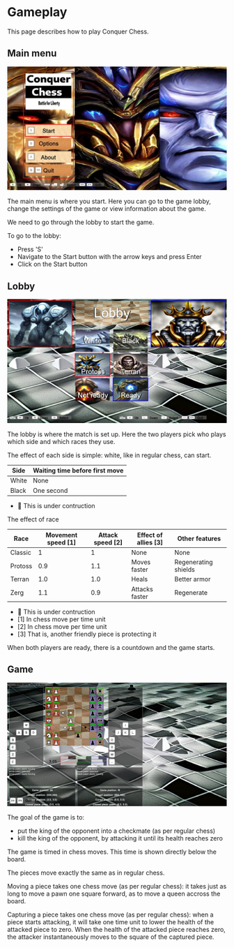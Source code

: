 # Gameplay

This page describes how to play Conquer Chess.

## Main menu

![Main menu screen v0.8](screenshots/20250619_1.jpg)

The main menu is where you start. Here you can go to the game lobby,
change the settings of the game or view information about the game.

We need to go through the lobby to start the game.

To go to the lobby:

- Press 'S'
- Navigate to the Start button with the arrow keys and press Enter
- Click on the Start button

## Lobby

![Lobby screen v0.8](screenshots/20250619_2.jpg)

The lobby is where the match is set up.
Here the two players pick who plays which side
and which races they use.

The effect of each side is simple: white, like in regular chess, can start.

Side |Waiting time before first move
-----|-------------------------------
White|None
Black|One second

- :construction: This is under contruction

The effect of race

<!-- markdownlint-disable MD013 --><!-- Tables cannot be split up over lines, hence will break 80 characters per line -->

Race   |Movement speed [1] |Attack speed [2]  |Effect of allies [3] |Other features
-------|-------------------|------------------|---------------------|---------------
Classic|1                  |1                 |None                 |None
Protoss|0.9                |1.1               |Moves faster         |Regenerating shields
Terran |1.0                |1.0               |Heals                |Better armor
Zerg   |1.1                |0.9               |Attacks faster       |Regenerate

<!-- markdownlint-enable MD013 -->

- :construction: This is under contruction
- [1] In chess move per time unit
- [2] In chess move per time unit
- [3] That is, another friendly piece is protecting it

When both players are ready, there is a countdown and the game starts.

## Game

![Game screen v0.8](screenshots/20250621_4.jpg)

The goal of the game is to:

- put the king of the opponent into a checkmate (as per regular chess)
- kill the king of the opponent, by attacking it until its health reaches zero

The game is timed in chess moves.
This time is shown directly below the board.

The pieces move exactly the same as in regular chess.

Moving a piece takes one chess move (as per regular chess):
it takes just as long to move a pawn one square forward,
as to move a queen accross the board.

Capturing a piece takes one chess move (as per regular chess):
when a piece starts attacking, it will take one time unit
to lower the health of the attacked piece to zero.
When the health of the attacked piece reaches zero,
the attacker instantaneously moves to the square of the
captured piece.

